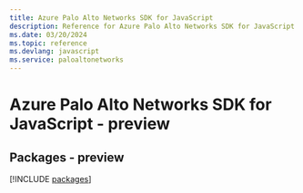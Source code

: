 ```yaml
---
title: Azure Palo Alto Networks SDK for JavaScript
description: Reference for Azure Palo Alto Networks SDK for JavaScript
ms.date: 03/20/2024
ms.topic: reference
ms.devlang: javascript
ms.service: paloaltonetworks
---
```

# Azure Palo Alto Networks SDK for JavaScript - preview
## Packages - preview
[!INCLUDE [packages](palo-alto-networks-index.md)]